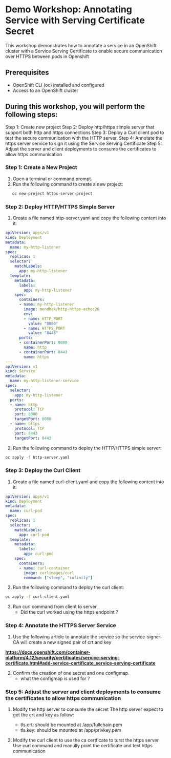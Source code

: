 # Demo Workshop: Annotating Service with Serving Certificate Secret


This workshop demonstrates how to annotate a service in an OpenShift cluster with a Service Serving Certificate to enable secure communication over HTTPS between pods in Openshift

## Prerequisites
   - OpenShift CLI (oc) installed and configured
   - Access to an OpenShift cluster

## During this workshop, you will perform the following steps:
Step 1: Create new project
Step 2: Deploy http/https simple server that support both http and https connections
Step 3: Deploy a Curl client pod to test the secure communication with the HTTP server.
Step 4: Annotate the https server service to sign it using the Service Serving Certificate 
Step 5: Adjust the server and client deployments to consume the certificates to allow https communication 

### Step 1: Create a New Project
1. Open a terminal or command prompt.
2. Run the following command to create a new project:
```bash
   oc new-project https-server-project
```

### Step 2: Deploy HTTP/HTTPS Simple Server
1. Create a file named http-server.yaml and copy the following content into it:

```yaml
apiVersion: apps/v1
kind: Deployment
metadata:
  name: my-http-listener
spec:
  replicas: 1
  selector:
    matchLabels:
      app: my-http-listener
  template:
    metadata:
      labels:
        app: my-http-listener
    spec:
      containers:
      - name: my-http-listener
        image: mendhak/http-https-echo:26
        env:
        - name: HTTP_PORT
          value: "8080"
        - name: HTTPS_PORT
          value: "8443"
      ports:
      - containerPort: 8080
        name: http
      - containerPort: 8443
        name: https
---
apiVersion: v1
kind: Service
metadata:
  name: my-http-listener-service
spec:
  selector:
    app: my-http-listener
  ports:
  - name: http
    protocol: TCP
    port: 8080
    targetPort: 8080
  - name: https
    protocol: TCP
    port: 8443
    targetPort: 8443   
```

2. Run the following command to deploy the HTTP/HTTPS simple server:

```bash
oc apply -f http-server.yaml
```
### Step 3: Deploy the Curl Client
1. Create a file named curl-client.yaml and copy the following content into it:
```yaml
apiVersion: apps/v1
kind: Deployment
metadata:
  name: curl-pod
spec:
  replicas: 1
  selector:
    matchLabels:
      app: curl-pod
  template:
    metadata:
      labels:
        app: curl-pod
    spec:
      containers:
      - name: curl-container
        image: curlimages/curl
        command: ["sleep", "infinity"]
```
2. Run the following command to deploy the curl client:

```bash
oc apply -f curl-client.yaml
```
3. Run curl command from client to server
   - Did the curl worked using the https endpoint ?
  

### Step 4: Annotate the HTTPS Server Service

1. Use the following article to annotate the service so the service-signer-CA will create a new signed pair of crt and key 
   
**https://docs.openshift.com/container-platform/4.12/security/certificates/service-serving-certificate.html#add-service-certificate_service-serving-certificate**

2. Confirm the creation of one secret and one configmap.
   - what the configmap is used for ?

### Step 5: Adjust the server and client deployments to consume the certificates to allow https communication

1. Modify the http server to consume the secret
The http server expect to get the crt and key as follow:
   - tls.crt: should be mounted at /app/fullchain.pem
   - tls.key: should be mounted at /app/privkey.pem

2. Modify the curl client to use the ca certficate to turst the https server
Use curl command and manully point the certificate and test https communication 
